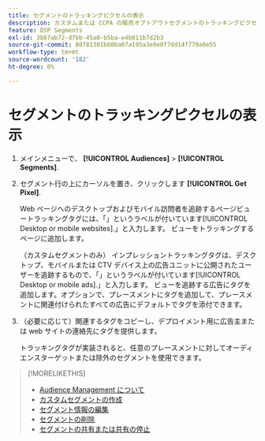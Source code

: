 ```yaml
---
title: セグメントのトラッキングピクセルの表示
description: カスタムまたは CCPA の販売オプトアウトセグメントのトラッキングピクセルを表示する方法を説明します。
feature: DSP Segments
exl-id: 3b67ab72-d7bb-45a0-b5ba-e4b811b7d2b3
source-git-commit: 80781301b60ba07a195a3e0e0f7dd14f770a0e55
workflow-type: tm+mt
source-wordcount: '182'
ht-degree: 0%

---
```


# セグメントのトラッキングピクセルの表示

1. メインメニューで、 **[!UICONTROL Audiences]** > **[!UICONTROL Segments]**.

1. セグメント行の上にカーソルを置き、クリックします **[!UICONTROL Get Pixel]**.

   Web ページへのデスクトップおよびモバイル訪問者を追跡するページビュートラッキングタグには、「」というラベルが付いています[!UICONTROL Desktop or mobile websites].」と入力します。 ビューをトラッキングするページに追加します。

   （カスタムセグメントのみ） インプレッショントラッキングタグは、デスクトップ、モバイルまたは CTV デバイス上の広告ユニットに公開されたユーザーを追跡するもので、「」というラベルが付いています[!UICONTROL Desktop or mobile ads].」と入力します。 ビューを追跡する広告にタグを追加します。オプションで、プレースメントにタグを追加して、プレースメントに関連付けられたすべての広告にデフォルトでタグを添付できます。

1. （必要に応じて）関連するタグをコピーし、デプロイメント用に広告主または web サイトの連絡先にタグを提供します。

   トラッキングタグが実装されると、任意のプレースメントに対してオーディエンスターゲットまたは除外のセグメントを使用できます。

>[!MORELIKETHIS]
>
>* [Audience Management について](audience-about.md)
>* [カスタムセグメントの作成](custom-segment-create.md)
>* [セグメント情報の編集](segment-edit.md)
>* [セグメントの削除](segment-delete.md)
>* [セグメントの共有または共有の停止](segment-share.md)

